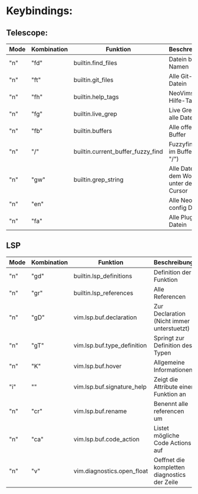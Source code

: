 # Keybindings:

## Telescope:

| Mode | Kombination | Funktion                          | Beschreibung                              |
| ---- | ----------- | --------------------------------- | ----------------------------------------- |
| "n"  | "<space>fd" | builtin.find_files                | Datein bei Namen                          |
| "n"  | "<space>ft" | builtin.git_files                 | Alle Git-Datein                           |
| "n"  | "<space>fh" | builtin.help_tags                 | NeoVims Hilfe-Tags                        |
| "n"  | "<space>fg" | builtin.live_grep                 | Live Grep in alle Datein                  |
| "n"  | "<space>fb" | builtin.buffers                   | Alle offenen Buffer                       |
| "n"  | "<space>/"  | builtin.current_buffer_fuzzy_find | Fuzzyfinding im Buffer (wie "/")          |
| "n"  | "<space>gw" | builtin.grep_string               | Alle Datein mit dem Wort unter dem Cursor |
| "n"  | "<space>en" |                                   | Alle NeoVim config Datein                 |
| "n"  | "<space>fa" |                                   | Alle Plugin-Datein                        |

## LSP

| Mode | Kombination | Funktion                    | Beschreibung                                 |
| ---- | ----------- | --------------------------- | -------------------------------------------- |
| "n"  | "gd"        | builtin.lsp_definitions     | Definition der Funktion                      |
| "n"  | "gr"        | builtin.lsp_references      | Alle Referencen                              |
| "n"  | "gD"        | vim.lsp.buf.declaration     | Zur Declaration (Nicht immer unterstuetzt)   |
| "n"  | "gT"        | vim.lsp.buf.type_definition | Springt zur Definition des Typen             |
| "n"  | "K"         | vim.lsp.buf.hover           | Allgemeine Informationen                     |
| "i"  | "<c-h>"     | vim.lsp.buf.signature_help  | Zeigt die Attribute einer Funktion an        |
| "n"  | "<space>cr" | vim.lsp.buf.rename          | Benennt alle referencen um                   |
| "n"  | "<space>ca" | vim.lsp.buf.code_action     | Listet mögliche Code Actions auf             |
| "n"  | "<space>v"  | vim.diagnostics.open_float  | Oeffnet die kompletten diagnostics der Zeile |
